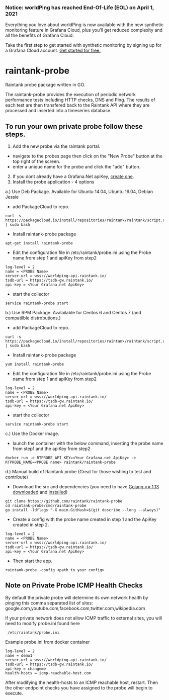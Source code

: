 ### Notice: worldPing has reached End-Of-Life (EOL) on April 1, 2021

Everything you love about worldPing is now available with the new synthetic monitoring feature in Grafana Cloud, plus you’ll get reduced complexity and all the benefits of Grafana Cloud. 

Take the first step to get started with synthetic monitoring by signing up for a Grafana Cloud account. [Get started for free.](https://go2.grafana.com/worldPing-EOL-grafana-cloud.html?pg=plugins-wp&plcmt=body-txt)

# raintank-probe

Raintank probe package written in GO.

The raintank-probe provides the execution of periodic network performance tests including HTTP checks, DNS and Ping.
The results of each test are then transfered back to the Raintank API where they are processed and inserted into a timeseries database.

## To run your own private probe follow these steps.

1. Add the new probe via the raintank portal.
  * navigate to the probes page then click on the "New Probe" button at the top right of the screen.
  * enter a unique name for the probe and click the "add" button.
2. If you dont already have a Grafana.Net apiKey, [create one](https://grafana.net/profile).
3. Install the probe application - 4 options

  a.) Use Deb Package. Available for Ubuntu 14.04, Ubuntu 16.04, Debian Jessie
  * add PackageCloud to repo.
  ```
  curl -s https://packagecloud.io/install/repositories/raintank/raintank/script.deb.sh | sudo bash
  ```
  * Install raintank-probe package
  ```
  apt-get install raintank-probe
  ```
  * Edit the configuration file in /etc/raintank/probe.ini using the Probe name from step 1 and apiKey from step2
  ```
log-level = 2
name = <PROBE Name>
server-url = wss://worldping-api.raintank.io/
tsdb-url = https://tsdb-gw.raintank.io/
api-key = <Your Grafana.net ApiKey>
```
  * start the collector
  ```
  service raintank-probe start
  ```

  b.) Use RPM Package. Avalailable for Centos 6 and Centos 7 (and compatilble distrobutions.)
  * add PackageCloud to repo.
  ```
  curl -s https://packagecloud.io/install/repositories/raintank/raintank/script.rpm.sh | sudo bash
  ```
  * Install raintank-probe package
  ```
  yum install raintank-probe
  ```
  * Edit the configuration file in /etc/raintank/probe.ini using the Probe name from step 1 and apiKey from step2
  ```
log-level = 2
name = <PROBE Name>
server-url = wss://worldping-api.raintank.io/
tsdb-url = https://tsdb-gw.raintank.io/
api-key = <Your Grafana.net ApiKey>
```
  * start the collector
  ```
  service raintank-probe start
  ```

  c.) Use the Docker image.
  * launch the container with the below command, inserting the probe name from step1 and the apiKey from step2

  ```
  docker run -e RTPROBE_API_KEY=<Your Grafana.net ApiKey> -e RTPROBE_NAME=<PROBE name> raintank/raintank-probe 
  ```

  d.) Manual build of Raintank probe (Great for those wishing to test and contribute)
  * Download the src and dependencies (you need to have [Golang >= 1.13](https://golang.org/) [downloaded](https://golang.org/dl/) and [installed](https://golang.org/doc/install))
  ```
git clone https://github.com/raintank/raintank-probe
cd raintank-probe/cmd/raintank-probe
go install -ldflags "-X main.GitHash=$(git describe --long --always)" 
  ```
  * Create a config  with the probe name created in step 1 and the ApiKey created in step 2.
  ```
log-level = 2
name = <PROBE Name>
server-url = wss://worldping-api.raintank.io/
tsdb-url = https://tsdb-gw.raintank.io/
api-key = <Your Grafana.net ApiKey>
```

  * Then start the app.
  ```
raintank-probe -config <path to your config>
  ```

## Note on Private Probe ICMP Health Checks
By default the private probe will determine its own network health by pinging this comma separated list of sites: google.com,youtube.com,facebook.com,twitter.com,wikipedia.com

If your private network does not allow ICMP traffic to external sites, you will need to modify probe.ini found here
```
 /etc/raintank/probe.ini 
```
Example probe.ini from docker container
```
log-level = 2
name = demo1
server-url = wss://worldping-api.raintank.io/
tsdb-url = https://tsdb-gw.raintank.io/
api-key = changeme
health-hosts = icmp-reachable-host.com
```
After modifying the health-hosts to an ICMP reachable host, restart. Then the other endpoint checks you have assigned to the probe will begin to execute. 
